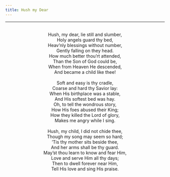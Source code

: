 ```yaml
---
title: Hush my Dear
---
```


---
<center>
<br/>
Hush, my dear, lie still and slumber,<br/>
Holy angels guard thy bed,<br/>
Heav’nly blessings without number,<br/>
Gently falling on they head.<br/>
How much better thou’rt attended,<br/>
Than the Son of God could be,<br/>
When from Heaven He descended,<br/>
And became a child like thee!<br/>
<br/>
Soft and easy is thy cradle,<br/>
Coarse and hard thy Savior lay:<br/>
When His birthplace was a stable,<br/>
And His softest bed was hay.<br/>
Oh, to tell the wondrous story,<br/>
How His foes abused their King;<br/>
How they killed the Lord of glory,<br/>
Makes me angry while I sing.<br/>
<br/>
Hush, my child, I did not chide thee,<br/>
Though my song may seem so hard;<br/>
’Tis thy mother sits beside thee,<br/>
And her arms shall be thy guard.<br/>
May’st thou learn to know and fear Him,<br/>
Love and serve Him all thy days;<br/>
Then to dwell forever near Him,<br/>
Tell His love and sing His praise.<br/>

</center>